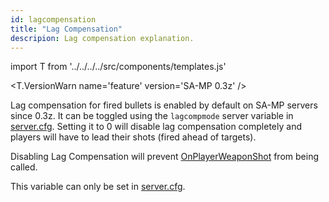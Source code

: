 ```yaml
---
id: lagcompensation
title: "Lag Compensation"
descripion: Lag compensation explanation.
---
```


import T from '../../../../src/components/templates.js'

<T.VersionWarn name='feature' version='SA-MP 0.3z' />

Lag compensation for fired bullets is enabled by default on SA-MP servers since 0.3z. It can be toggled using the `lagcompmode` server variable in [server.cfg](server.cfg). Setting it to 0 will disable lag compensation completely and players will have to lead their shots (fired ahead of targets).

Disabling Lag Compensation will prevent [OnPlayerWeaponShot](../../callbacks/OnPlayerWeaponShot) from being called.

This variable can only be set in [server.cfg](server.cfg).
